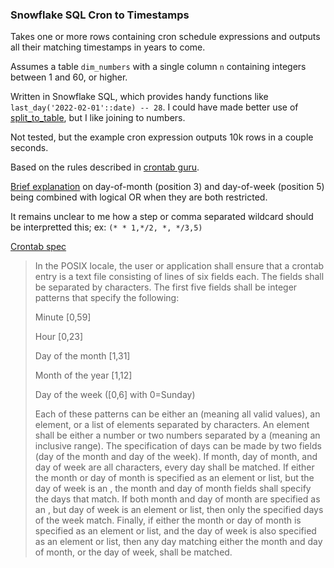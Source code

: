 ### Snowflake SQL Cron to Timestamps

Takes one or more rows containing cron schedule expressions and outputs all their matching timestamps in years to come.

Assumes a table `dim_numbers` with a single column `n` containing integers between 1 and 60, or higher.

Written in Snowflake SQL, which provides handy functions like `last_day('2022-02-01'::date) -- 28`. I could have made better use of [split_to_table](https://docs.snowflake.com/en/sql-reference/functions/split_to_table.html), but I like joining to numbers.

Not tested, but the example cron expression outputs 10k rows in a couple seconds.

Based on the rules described in [crontab guru](https://crontab.guru/#5-29/2_4_4/5_*_TUE-WED,1-3).

[Brief explanation](https://stackoverflow.com/questions/34357126/why-crontab-uses-or-when-both-day-of-month-and-day-of-week-specified) on day-of-month (position 3) and day-of-week (position 5) being combined with logical OR when they are both restricted.

It remains unclear to me how a step or comma separated wildcard should be interpretted this; ex: `(* * 1,*/2, *, */3,5)`

[Crontab spec](https://pubs.opengroup.org/onlinepubs/9699919799/utilities/crontab.html)


>In the POSIX locale, the user or application shall ensure that a crontab entry is a text file consisting of lines of six fields each. The fields shall be separated by <blank> characters. The first five fields shall be integer patterns that specify the following:
>
> Minute [0,59]
>
> Hour [0,23]
>
> Day of the month [1,31]
>
> Month of the year [1,12]
>
> Day of the week ([0,6] with 0=Sunday)
>
> Each of these patterns can be either an <asterisk> (meaning all valid values), an element, or a list of elements separated by <comma> characters. An element shall be either a number or two numbers separated by a <hyphen-minus> (meaning an inclusive range). The specification of days can be made by two fields (day of the month and day of the week). If month, day of month, and day of week are all <asterisk> characters, every day shall be matched. If either the month or day of month is specified as an element or list, but the day of week is an <asterisk>, the month and day of month fields shall specify the days that match. If both month and day of month are specified as an <asterisk>, but day of week is an element or list, then only the specified days of the week match. Finally, if either the month or day of month is specified as an element or list, and the day of week is also specified as an element or list, then any day matching either the month and day of month, or the day of week, shall be matched.
